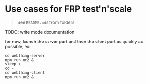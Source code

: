 # Use cases for FRP test'n'scale

> See `README.md`s from folders

TODO: write mode documentation

for now, launch the server part and then the client part as quickly as possible; ex:
```shell
cd webthing-server
npm run uc2 &
sleep 1
cd -
cd webthing-client
npm run uc2 &
```